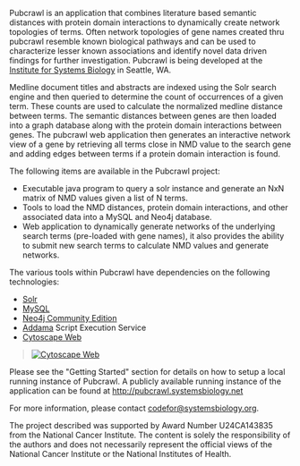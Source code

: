 Pubcrawl is an application that combines literature based semantic distances with protein domain interactions to dynamically create network topologies of terms.  Often network topologies of gene names created thru pubcrawl resemble known biological pathways and can be used to characterize lesser known associations and identify novel data driven findings for further investigation.  Pubcrawl is being developed at the [Institute for Systems Biology](http://systemsbiology.org) in Seattle, WA.

Medline document titles and abstracts are indexed using the Solr search engine and then queried to determine the count of occurrences of a given term.  These counts are used to calculate the normalized medline distance between terms. The semantic distances between genes are then loaded into a graph database along with the protein domain interactions between genes.  The pubcrawl web application then generates an interactive network view of a gene by retrieving all terms close in NMD value to the search gene and adding edges between terms if a protein domain interaction is found.

The following items are available in the Pubcrawl project:
  * Executable java program to query a solr instance and generate an NxN matrix of NMD values given a list of N terms.
  * Tools to load the NMD distances, protein domain interactions, and other associated data into a MySQL and Neo4j database.
  * Web application to dynamically generate networks of the underlying search terms (pre-loaded with gene names), it also provides the ability to submit new search terms to calculate NMD values and generate networks.

The various tools within Pubcrawl have dependencies on the following technologies:
  * [Solr](http://lucene.apache.org/solr/)
  * [MySQL](http://www.mysql.com/)
  * [Neo4j Community Edition](http://neo4j.org/)
  * [Addama](http://code.google.com/p/addama/) Script Execution Service
  * [Cytoscape Web](http://cytoscapeweb.cytoscape.org/)

<a href='http://cytoscapeweb.cytoscape.org/'>
<blockquote><img src='http://cytoscapeweb.cytoscape.org/img/logos/cw_s.png' alt='Cytoscape Web' />
</a></blockquote>

Please see the "Getting Started" section for details on how to setup a local running instance of Pubcrawl.  A publicly available running instance of the application can be found at http://pubcrawl.systemsbiology.net


For more information, please contact [codefor@systemsbiology.org](mailto:codefor@systemsbiology.org).

The project described was supported by Award Number U24CA143835 from the National Cancer Institute. The content is solely the responsibility of the authors and does not necessarily represent the official views of the National Cancer Institute or the National Institutes of Health.


